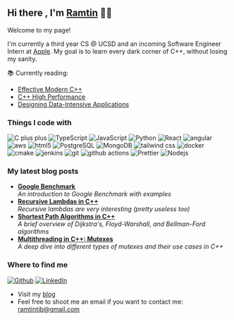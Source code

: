 ## Hi there , I'm [Ramtin](https://www.ramtintjb.com) 👋🗿

Welcome to my page! 

I'm currently a third year CS @ UCSD and an incoming Software Engineer Intern at [Apple](https://www.apple.com). My goal is to learn every dark corner of C++, without losing my sanity.

📚 Currently reading:
- [Effective Modern C++](https://www.amazon.com/Effective-Modern-Specific-Ways-Improve/dp/1491903996)
- [C++ High Performance](https://www.amazon.com/High-Performance-Master-optimizing-functioning/dp/1839216549)
- [Designing Data-Intensive Applications](https://www.amazon.com/Designing-Data-Intensive-Applications-Reliable-Maintainable/dp/1449373321)

### Things I code with
<p>
  <img alt="C plus plus" src="https://img.shields.io/badge/-C++-5849BE?style=flat-square&logo=cplusplus&logoColor=white" />
  <img alt="TypeScript" src="https://img.shields.io/badge/-TypeScript-007ACC?style=flat-square&logo=typescript&logoColor=white" />
  <img alt="JavaScript" src="https://img.shields.io/badge/-JavaScript-F7DF1E?style=flat-square&logo=javascript&logoColor=white" />
  <img alt="Python" src="https://img.shields.io/badge/-Python-3776AB?style=flat-square&logo=python&logoColor=white" />
  <img alt="React" src="https://img.shields.io/badge/-React-45b8d8?style=flat-square&logo=react&logoColor=white" />
  <img alt="angular" src="https://img.shields.io/badge/-Angular-DD0031?style=flat-square&logo=angular&logoColor=white" />
  <img alt="aws" src="https://img.shields.io/badge/-AWS-232F3E?style=flat-square&logo=amazonwebservices&logoColor=white" />
  <img alt="html5" src="https://img.shields.io/badge/-HTML5-E34F26?style=flat-square&logo=html5&logoColor=white" />
  <img alt="PostgreSQL" src="https://img.shields.io/badge/-PostgreSQL-4169E1?style=flat-square&logo=postgresql&logoColor=white" />
  <img alt="MongoDB" src="https://img.shields.io/badge/-MongoDB-13aa52?style=flat-square&logo=mongodb&logoColor=white" />
  <img alt="tailwind css" src="https://img.shields.io/badge/-Tailwind-06B6D4?style=flat-square&logo=tailwindcss&logoColor=white" />
  <img alt="docker" src="https://img.shields.io/badge/-Docker-2496ED?style=flat-square&logo=docker&logoColor=white" />
  <img alt="cmake" src="https://img.shields.io/badge/-CMake-064F8C?style=flat-square&logo=cmake&logoColor=white" />
  <img alt="jenkins" src="https://img.shields.io/badge/-Jenkins-D24939?style=flat-square&logo=jenkins&logoColor=white" />
  <img alt="git" src="https://img.shields.io/badge/-Git-F05032?style=flat-square&logo=git&logoColor=white" />
  <img alt="github actions" src="https://img.shields.io/badge/-GitHub_Actions-2088FF?style=flat-square&logo=githubactions&logoColor=white" />
  <img alt="Prettier" src="https://img.shields.io/badge/-Prettier-F7B93E?style=flat-square&logo=prettier&logoColor=white" />
  <img alt="Nodejs" src="https://img.shields.io/badge/-Nodejs-43853d?style=flat-square&logo=Node.js&logoColor=white" />
</p>

### My latest blog posts

<ul>
  <li>
    <a href="https://www.ramtintjb.com/blog/google-benchmark">
      <b>Google Benchmark</b>
    </a>
    <br/>
    <i>An introduction to Google Benchmark with examples</i>
  </li>
  <li>
    <a href="https://www.ramtintjb.com/blog/Recursive-Lambda">
      <b>Recursive Lambdas in C++</b>
    </a>
    <br/>
    <i>Recursive lambdas are very interesting (pretty useless too)</i>
  </li>
  <li>
    <a href="https://www.ramtintjb.com/blog/shortest-path-algorithms">
      <b>Shortest Path Algorithms in C++</b>
    </a>
    <br/>
    <i>A brief overview of Dijkstra's, Floyd-Warshall, and Bellman-Ford algorithms</i>
  </li>
  <li>
    <a href="https://www.ramtintjb.com/blog/Mutexes">
      <b>Multithreading in C++: Mutexes</b>
    </a>
    <br/>
    <i>A deep dive into different types of mutexes and their use cases in C++</i>
  </li>
</ul>

<h3>Where to find me</h3>
<p>
  <a href="https://github.com/RamtinTJB" target="_blank"><img alt="Github" src="https://img.shields.io/badge/GitHub-%2312100E.svg?&style=for-the-badge&logo=Github&logoColor=white" /></a> 
  <a href="https://www.linkedin.com/in/ramtintjb" target="_blank"><img alt="LinkedIn" src="https://img.shields.io/badge/linkedin-%230077B5.svg?&style=for-the-badge&logo=linkedin&logoColor=white" /></a> 
</p>

- Visit my [blog](https://ramtintjb.com)
- Feel free to shoot me an email if you want to contact me: [ramtintjb@gmail.com](mailto:ramtintjb@gmail.com)

<!--
**RamtinTJB/RamtinTJB** is a ✨ _special_ ✨ repository because its `README.md` (this file) appears on your GitHub profile.

Here are some ideas to get you started:

- 🔭 I’m currently working on ...
- 🌱 I’m currently learning ...
- 👯 I’m looking to collaborate on ...
- 🤔 I’m looking for help with ...
- 💬 Ask me about ...
- 📫 How to reach me: ...
- 😄 Pronouns: ...
- ⚡ Fun fact: ...
-->
